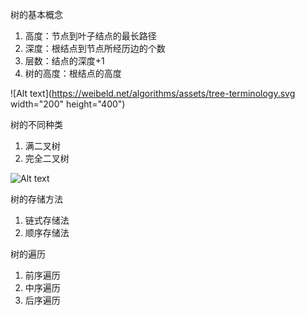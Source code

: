 树的基本概念
  1. 高度：节点到叶子结点的最长路径
  2. 深度：根结点到节点所经历边的个数
  3. 层数：结点的深度+1
  4. 树的高度：根结点的高度

![Alt text](https://weibeld.net/algorithms/assets/tree-terminology.svg width="200" height="400")

树的不同种类
  1. 满二叉树
  2. 完全二叉树

  ![Alt text](https://fatedeity.cn/posts/data-structure-algorithm/assets/%e6%bb%a1%e4%ba%8c%e5%8f%89%e6%a0%91%e5%92%8c%e5%ae%8c%e5%85%a8%e4%ba%8c%e5%8f%89%e6%a0%91.png)

树的存储方法
  1. 链式存储法
  2. 顺序存储法

树的遍历
  1. 前序遍历
  2. 中序遍历
  3. 后序遍历
